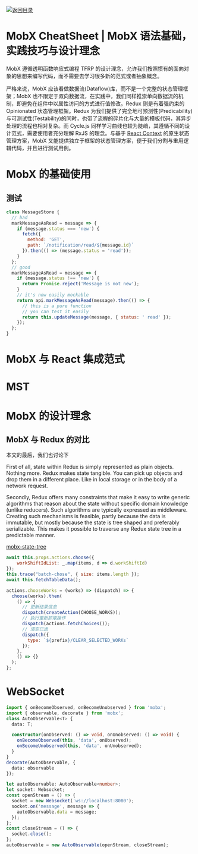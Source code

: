 [![返回目录](https://parg.co/UCb)](https://github.com/wxyyxc1992/Awesome-CheatSheets)

# MobX CheatSheet | MobX 语法基础，实践技巧与设计理念

MobX 遵循透明函数响应式编程 TFRP 的设计理念，允许我们按照惯有的面向对象的思想来编写代码，而不需要去学习很多新的范式或者抽象概念。

严格来说，MobX 应该看做数据流(Dataflow)库，而不是一个完整的状态管理框架；MobX 也不限定于双向数据流，在实践中，我们同样推崇单向数据流的机制，即避免在组件中以属性访问的方式进行值修改。Redux 则是有着强约束的 Opinionated 状态管理框架。Redux 为我们提供了完全地可预测性(Predicability)与可测试性(Testability)的同时，也带了流程的碎片化与大量的模板代码，其异步处理的流程也相对复杂。而 Cycle.js 同样学习曲线也较为陡峭，其遵循不同的设计范式，需要使用者充分理解 RxJS 的理念。与基于 [React Context]() 的原生状态管理方案，MobX 又能提供独立于框架的状态管理方案，便于我们分割与重用逻辑代码，并且进行测试用例。

# MobX 的基础使用

## 测试

```js
class MessageStore {
  // bad
  markMessageAsRead = message => {
    if (message.status === 'new') {
      fetch({
        method: 'GET',
        path: `/notification/read/${message.id}`
      }).then(() => (message.status = 'read'));
    }
  };
  // good
  markMessageAsRead = message => {
    if (message.status !== 'new') {
      return Promise.reject('Message is not new');
    }
    // it's now easily mockable
    return api.markMessageAsRead(message).then(() => {
      // this is a pure function
      // you can test it easily
      return this.updateMessage(message, { status: ' read' });
    });
  };
}
```

# MobX 与 React 集成范式

# MST

# MobX 的设计理念

## MobX 与 Redux 的对比

本文的最后，我们也讨论下

First of all, state within Redux is simply represented as plain objects. Nothing more. Redux makes state tangible. You can pick up objects and drop them in a different place. Like in local storage or in the body of a network request.

Secondly, Redux offers many constraints that make it easy to write generic algorithms that reason about the state without specific domain knowledge (unlike reducers). Such algorithms are typically expressed as middleware. Creating such mechanisms is feasible, partly because the data is immutable, but mostly because the state is tree shaped and preferably serializable. This makes it possible to traverse any Redux state tree in a predictable manner.

[mobx-state-tree](https://github.com/mobxjs/mobx-state-tree)

```js
await this.props.actions.choose({
    workShiftIdList: _.map(items, d => d.workShiftId)
});
this.trace("batch-chose", { size: items.length });
await this.fetchTableData();

actions.chooseWorks = (works) => (dispatch) => {
  choose(works).then(
    () => {
      // 更新结果信息
      dispatch(createAction(CHOOSE_WORKS));
      // 执行重新抓取操作
      dispatch(actions.fetchChoices());
      // 清空已选
      dispatch({
        type: `${prefix}/CLEAR_SELECTED_WORKs`
      });
    },
    () => {}
  );
};
```

# WebSocket

```ts
import { onBecomeObserved, onBecomeUnobserved } from 'mobx';
import { observable, decorate } from 'mobx';
class AutoObservable<T> {
  data: T;

  constructor(onObserved: () => void, onUnobserved: () => void) {
    onBecomeObserved(this, 'data', onObserved);
    onBecomeUnobserved(this, 'data', onUnobserved);
  }
}
decorate(AutoObservable, {
  data: observable
});
```

```ts
let autoObservable: AutoObservable<number>;
let socket: Websocket;
const openStream = () => {
  socket = new Websocket('ws://localhost:8080');
  socket.on('message', message => {
    autoObservable.data = message;
  });
};
const closeStream = () => {
  socket.close();
};
autoObservable = new AutoObservable(openStream, closeStream);
```
